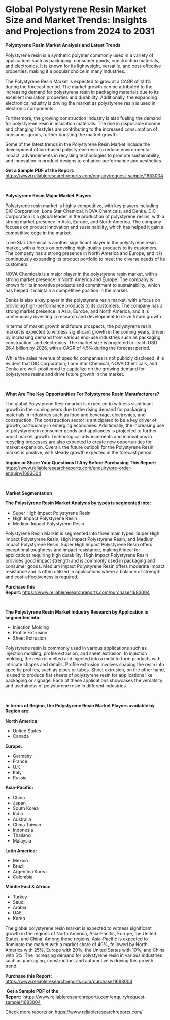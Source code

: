 <p><h1>Global Polystyrene Resin Market Size and Market Trends: Insights and Projections from 2024 to 2031</h1></p><p><strong>Polystyrene Resin Market Analysis and Latest Trends</strong></p>
<p><p>Polystyrene resin is a synthetic polymer commonly used in a variety of applications such as packaging, consumer goods, construction materials, and electronics. It is known for its lightweight, versatile, and cost-effective properties, making it a popular choice in many industries.</p><p>The Polystyrene Resin Market is expected to grow at a CAGR of 12.1% during the forecast period. The market growth can be attributed to the increasing demand for polystyrene resin in packaging materials due to its excellent insulation properties and durability. Additionally, the expanding electronics industry is driving the market as polystyrene resin is used in electronic components.</p><p>Furthermore, the growing construction industry is also fueling the demand for polystyrene resin in insulation materials. The rise in disposable income and changing lifestyles are contributing to the increased consumption of consumer goods, further boosting the market growth.</p><p>Some of the latest trends in the Polystyrene Resin Market include the development of bio-based polystyrene resin to reduce environmental impact, advancements in recycling technologies to promote sustainability, and innovation in product designs to enhance performance and aesthetics.</p></p>
<p><strong>Get a Sample PDF of the Report:&nbsp;</strong> <a href="https://www.reliableresearchreports.com/enquiry/request-sample/1683004">https://www.reliableresearchreports.com/enquiry/request-sample/1683004</a></p>
<p>&nbsp;</p>
<p><strong>Polystyrene Resin Major Market Players</strong></p>
<p><p>Polystyrene resin market is highly competitive, with key players including DIC Corporation, Lone Star Chemical, NOVA Chemicals, and Denka. DIC Corporation is a global leader in the production of polystyrene resins, with a strong market presence in Asia, Europe, and North America. The company focuses on product innovation and sustainability, which has helped it gain a competitive edge in the market.</p><p>Lone Star Chemical is another significant player in the polystyrene resin market, with a focus on providing high-quality products to its customers. The company has a strong presence in North America and Europe, and it is continuously expanding its product portfolio to meet the diverse needs of its customers.</p><p>NOVA Chemicals is a major player in the polystyrene resin market, with a strong market presence in North America and Europe. The company is known for its innovative products and commitment to sustainability, which has helped it maintain a competitive position in the market.</p><p>Denka is also a key player in the polystyrene resin market, with a focus on providing high-performance products to its customers. The company has a strong market presence in Asia, Europe, and North America, and it is continuously investing in research and development to drive future growth.</p><p>In terms of market growth and future prospects, the polystyrene resin market is expected to witness significant growth in the coming years, driven by increasing demand from various end-use industries such as packaging, construction, and electronics. The market size is projected to reach USD 26.4 billion by 2026, with a CAGR of 4.5% during the forecast period.</p><p>While the sales revenue of specific companies is not publicly disclosed, it is evident that DIC Corporation, Lone Star Chemical, NOVA Chemicals, and Denka are well-positioned to capitalize on the growing demand for polystyrene resins and drive future growth in the market.</p></p>
<p>&nbsp;</p>
<p><strong>What Are The Key Opportunities For Polystyrene Resin Manufacturers?</strong></p>
<p><p>The global Polystyrene Resin market is expected to witness significant growth in the coming years due to the rising demand for packaging materials in industries such as food and beverage, electronics, and construction. The construction sector is anticipated to be a key driver of growth, particularly in emerging economies. Additionally, the increasing use of polystyrene in consumer goods and appliances is projected to further boost market growth. Technological advancements and innovations in recycling processes are also expected to create new opportunities for market expansion. Overall, the future outlook for the Polystyrene Resin market is positive, with steady growth expected in the forecast period.</p></p>
<p><strong>Inquire or Share Your Questions If Any Before Purchasing This Report:</strong> <a href="https://www.reliableresearchreports.com/enquiry/pre-order-enquiry/1683004">https://www.reliableresearchreports.com/enquiry/pre-order-enquiry/1683004</a></p>
<p>&nbsp;</p>
<p><strong>Market Segmentation</strong></p>
<p><strong>The Polystyrene Resin Market Analysis by types is segmented into:</strong></p>
<p><ul><li>Super High Impact Polystyrene Resin</li><li>High Impact Polystyrene Resin</li><li>Medium Impact Polystyrene Resin</li></ul></p>
<p><p>Polystyrene Resin Market is segmented into three main types: Super High Impact Polystyrene Resin, High Impact Polystyrene Resin, and Medium Impact Polystyrene Resin. Super High Impact Polystyrene Resin offers exceptional toughness and impact resistance, making it ideal for applications requiring high durability. High Impact Polystyrene Resin provides good impact strength and is commonly used in packaging and consumer goods. Medium Impact Polystyrene Resin offers moderate impact resistance and is often utilized in applications where a balance of strength and cost-effectiveness is required.</p></p>
<p><strong>Purchase this Report:&nbsp;</strong><a href="https://www.reliableresearchreports.com/purchase/1683004">https://www.reliableresearchreports.com/purchase/1683004</a></p>
<p>&nbsp;</p>
<p><strong>The Polystyrene Resin Market Industry Research by Application is segmented into:</strong></p>
<p><ul><li>Injection Molding</li><li>Profile Extrusion</li><li>Sheet Extrusion</li></ul></p>
<p><p>Polystyrene resin is commonly used in various applications such as injection molding, profile extrusion, and sheet extrusion. In injection molding, the resin is melted and injected into a mold to form products with intricate shapes and details. Profile extrusion involves shaping the resin into specific profiles, such as pipes or tubes. Sheet extrusion, on the other hand, is used to produce flat sheets of polystyrene resin for applications like packaging or signage. Each of these applications showcases the versatility and usefulness of polystyrene resin in different industries.</p></p>
<p>&nbsp;</p>
<p><strong>In terms of Region, the Polystyrene Resin Market Players available by Region are:</strong></p>
<p>
    <p> <strong> North America: </strong>
        <ul>
            <li>United States</li>
            <li>Canada</li>
        </ul>
        </p> 
    <p> <strong> Europe: </strong>
        <ul>
            <li>Germany</li>
            <li>France</li>
            <li>U.K.</li>
            <li>Italy</li>
            <li>Russia</li>
        </ul>
        </p> 
    <p> <strong> Asia-Pacific: </strong>
        <ul>
            <li>China</li>
            <li>Japan</li>
            <li>South Korea</li>
            <li>India</li>
            <li>Australia</li>
            <li>China Taiwan</li>
            <li>Indonesia</li>
            <li>Thailand</li>
            <li>Malaysia</li>
        </ul>
        </p> 
    <p> <strong> Latin America: </strong>
        <ul>
            <li>Mexico</li>
            <li>Brazil</li>
            <li>Argentina Korea</li>
            <li>Colombia</li>
        </ul>
        </p> 
    <p> <strong> Middle East & Africa: </strong>
        <ul>
            <li>Turkey</li>
            <li>Saudi</li>
            <li>Arabia</li>
            <li>UAE</li>
            <li>Korea</li>
        </ul>
    </p>
    </p>
<p><p>The global polystyrene resin market is expected to witness significant growth in the regions of North America, Asia-Pacific, Europe, the United States, and China. Among these regions, Asia-Pacific is expected to dominate the market with a market share of 40%, followed by North America with 25%, Europe with 20%, the United States with 10%, and China with 5%. The increasing demand for polystyrene resin in various industries such as packaging, construction, and automotive is driving this growth trend.</p></p>
<p><strong>Purchase this Report: </strong><a href="https://www.reliableresearchreports.com/purchase/1683004">https://www.reliableresearchreports.com/purchase/1683004</a></p>
<p>&nbsp;<strong>Get a Sample PDF of the Report:&nbsp;&nbsp;</strong><a href="https://www.reliableresearchreports.com/enquiry/request-sample/1683004">https://www.reliableresearchreports.com/enquiry/request-sample/1683004</a></p>
<p><strong></strong></p>
<p>Check more reports on https://www.reliableresearchreports.com/</p>